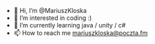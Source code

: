 - 👋 Hi, I’m @MariuszKloska
- 👀 I’m interested in coding :)
- 🌱 I’m currently learning java / unity / c#
- 📫 How to reach me 
    mariuszkloska@poczta.fm

<!---
MariuszKloska/MariuszKloska is a ✨ special ✨ repository because its `README.md` (this file) appears on your GitHub profile.
You can click the Preview link to take a look at your changes.
--->
